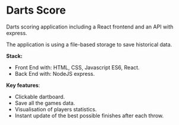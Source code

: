 # Darts Score
Darts scoring application including a React frontend and an API with express.

The application is using a file-based storage to save historical data.

**Stack:** 
* Front End with: HTML, CSS, Javascript ES6, React.
* Back End with: NodeJS express.

**Key features**:
 * Clickable dartboard.
 * Save all the games data.
 * Visualisation of players statistics.
 * Instant update of the best possible finishes after each throw.